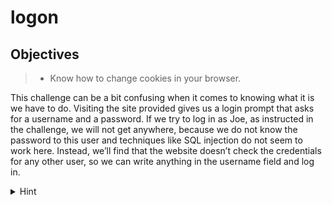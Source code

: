 # logon
## Objectives
> - Know how to change cookies in your browser.

This challenge can be a bit confusing when it comes to knowing what it is we have to do. Visiting the site provided gives us a login prompt that asks for a username and a password. If we try to log in as Joe, as instructed in the challenge, we will not get anywhere, because we do not know the password to this user and techniques like SQL injection do not seem to work here. Instead, we’ll find that the website doesn’t check the credentials for any other user, so we can write anything in the username field and log in. 
<details>
<summary>Hint</summary>
<br>
Once in, we are told that our success is short-lived, as we can’t see the flag. However, inspecting the cookies we will see the ‘admin’ cookie has been set with a `False` value. Changing this to `True` and reloading the page gets us the flag.

  Note - To inspect our cookies we can do the following:

- Chrome: Right click > Inspect > Application > Cookies on the left-hand side
- Firefox: Right click > Inspect > Storage > Cookies on the left-hand side
</details>
